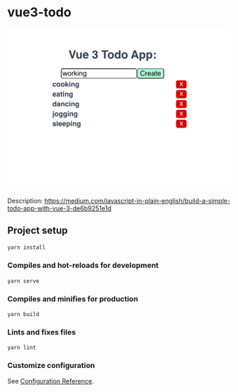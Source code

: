 # vue3-todo

![](todo.png)

Description: 
https://medium.com/javascript-in-plain-english/build-a-simple-todo-app-with-vue-3-de6b9251e1d

## Project setup
```
yarn install
```

### Compiles and hot-reloads for development
```
yarn serve
```

### Compiles and minifies for production
```
yarn build
```

### Lints and fixes files
```
yarn lint
```

### Customize configuration
See [Configuration Reference](https://cli.vuejs.org/config/).
